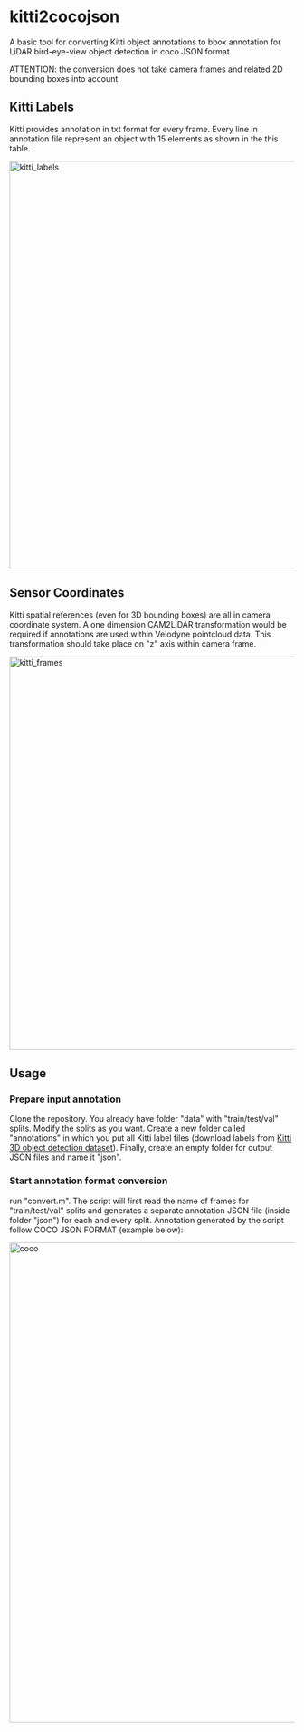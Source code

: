 # kitti2cocojson
A basic tool for converting Kitti object annotations to bbox annotation for LiDAR bird-eye-view object detection in coco JSON format.

ATTENTION: the conversion does not take camera frames and related 2D bounding boxes into account. 

## Kitti Labels
Kitti provides annotation in txt format for every frame. Every line in annotation file represent an object with 15 elements as shown in the this table.

<img width="720" alt="kitti_labels" src="https://user-images.githubusercontent.com/35779029/170731139-477c17b6-ccf3-4918-9e49-5b9b9d7b8eb2.png">

## Sensor Coordinates
Kitti spatial references (even for 3D bounding boxes) are all in camera coordinate system. A one dimension CAM2LiDAR transformation would be required if annotations are used within Velodyne pointcloud data. This transformation should take place on "z" axis within camera frame.

<img width="694" alt="kitti_frames" src="https://user-images.githubusercontent.com/35779029/170731925-93c43497-4365-4f71-bd89-1ff3772c3663.png">

## Usage

### Prepare input annotation
Clone the repository. You already have folder "data" with "train/test/val" splits. Modify the splits as you want. Create a new folder called "annotations"  in which you put all Kitti label files (download labels from [Kitti 3D object detection dataset](http://www.cvlibs.net/datasets/kitti/eval_object.php?obj_benchmark=3d)). Finally, create an empty folder for output JSON files and name it "json".

### Start annotation format conversion

run "convert.m". The script will first read the name of frames for "train/test/val" splits and generates a separate annotation JSON file (inside folder "json") for each and every split. Annotation generated by the script follow COCO JSON FORMAT (example below):

<img width="847" alt="coco" src="https://user-images.githubusercontent.com/35779029/170732913-5dee6175-225f-4838-9203-a84884fc80ad.png">



